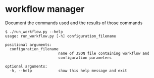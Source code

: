 # workflow manager

Document the commands used and the results of those commands

    $ ./run_workflow.py --help
    usage: run_workflow.py [-h] configuration_filename

    positional arguments:
      configuration_filename
                            name of JSON file containing workflow and
                            configuration parameters

    optional arguments:
      -h, --help            show this help message and exit
